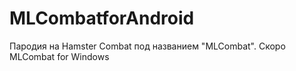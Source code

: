 # MLCombatforAndroid
Пародия на Hamster Combat под названием "MLCombat". Скоро MLCombat for Windows
